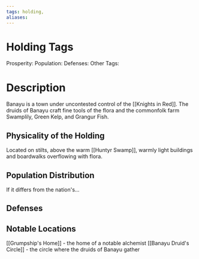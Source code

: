 ```yaml
---
tags: holding,
aliases:
---
```


# Holding Tags
Prosperity:
Population:
Defenses:
Other Tags:

# Description
Banayu is a town under uncontested control of the [[Knights in Red]]. The druids of Banayu craft fine tools of the flora and the commonfolk farm Swamplily, Green Kelp, and Grangur Fish.
## Physicality of the Holding
Located on stilts, above the warm [[Huntyr Swamp]], warmly light buildings and boardwalks overflowing with flora.

## Population Distribution
If it differs from the nation's...

## Defenses

## Notable Locations
[[Grumpship's Home]] - the home of a notable alchemist
[[Banayu Druid's Circle]] - the circle where the druids of Banayu gather
